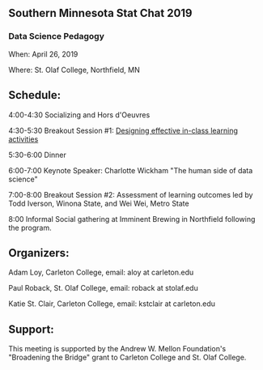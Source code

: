 ## Southern Minnesota Stat Chat 2019
### Data Science Pedagogy

When: April 26, 2019

Where: St. Olaf College, Northfield, MN

## Schedule:

4:00-4:30 Socializing and Hors d'Oeuvres

4:30-5:30 Breakout Session #1: [Designing effective in-class learning activities](breakout_activities.md)

5:30-6:00 Dinner

6:00-7:00 Keynote Speaker: Charlotte Wickham "The human side of data science"

7:00-8:00  Breakout Session #2: Assessment of learning outcomes led by Todd Iverson, Winona State, and Wei Wei, Metro State

8:00  Informal Social gathering at Imminent Brewing in Northfield following the program.


## Organizers:

Adam Loy, Carleton College, email: aloy at carleton.edu

Paul Roback, St. Olaf College, email: roback at stolaf.edu

Katie St. Clair, Carleton College, email: kstclair at carleton.edu

## Support:

This meeting is supported by the Andrew W. Mellon Foundation's "Broadening the Bridge" grant to Carleton College and St. Olaf College. 
